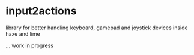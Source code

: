 # input2actions
library for better handling keyboard, gamepad and joystick devices inside haxe and lime

... work in progress